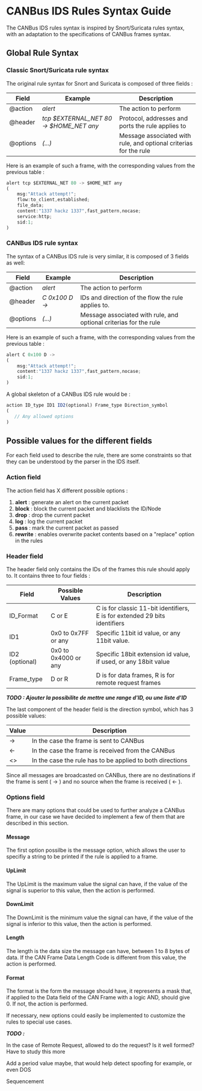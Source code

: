 # CANBus IDS Rules Syntax Guide

The CANBus IDS rules syntax is inspired by Snort/Suricata rules syntax, with an adaptation to the specifications of CANBus frames syntax.

## Global Rule Syntax

### Classic Snort/Suricata rule syntax

The original rule syntax for Snort and Suricata is composed of three fields :

| Field | Example | Description |
| --- | ----------- | --------- |
| @action  | *alert* | The action to perform |
| @header  | *tcp $EXTERNAL_NET 80 -> $HOME_NET any* | Protocol, addresses and ports the rule applies to |
| @options | *(...)* | Message associated with rule, and optional criterias for the rule |

Here is an example of such a frame, with the corresponding values from the previous table :

```javascript
alert tcp $EXTERNAL_NET 80 -> $HOME_NET any
(
    msg:"Attack attempt!";
    flow:to_client,established;
    file_data;
    content:"1337 hackz 1337",fast_pattern,nocase;
    service:http;
    sid:1;
)
```

### CANBus IDS rule syntax

The syntax of a CANBus IDS rule is very similar, it is composed of 3 fields as well:

| Field | Example | Description |
| --- | ----------- | --------- |
| @action  | *alert* | The action to perform |
| @header  | *C 0x100 D ->* | IDs and direction of the flow the rule applies to. |
| @options | *(...)* | Message associated with rule, and optional criterias for the rule |

Here is an example of such a frame, with the corresponding values from the previous table :

```javascript
alert C 0x100 D ->
(
    msg:"Attack attempt!";
    content:"1337 hackz 1337",fast_pattern,nocase;
    sid:1;
)
```

A global skeleton of a CANBus IDS rule would be :
 ```javascript
 action ID_type ID1 ID2(optional) Frame_type Direction_symbol
 (
    // Any allowed options
 )
 ```

## Possible values for the different fields

For each field used to describe the rule, there are some constraints so that they can be understood by the parser in the IDS itself.

### Action field

The action field has X different possible options :
<ol>
    <li> <strong>alert</strong> : generate an alert on the current packet </li>
    <li> <strong>block</strong> : block the current packet and blacklists the ID/Node </li>
    <li> <strong>drop</strong> : drop the current packet </li>
    <li> <strong>log</strong> : log the current packet </li>
    <li> <strong>pass</strong> : mark the current packet as passed </li>
    <li> <strong>rewrite</strong> : enables overwrite packet contents based on a "replace" option in the rules </li>
</ol>

### Header field

The header field only contains the IDs of the frames this rule should apply to. It contains three to four fields :

| Field | Possible Values | Description |
| ----- | ------- | ----------- |
| ID_Format | C or E | C is for classic 11-bit identifiers, E is for extended 29 bits identifiers |
| ID1 | 0x0 to 0x7FF or any | Specific 11bit id value, or any 11bit value. |
| ID2 (optional) | 0x0 to 0x4000 or any | Specific 18bit extension id value, if used, or any 18bit value |
| Frame_type | D or R | D is for data frames, R is for remote request frames |

<strong><em>TODO : Ajouter la possibilite de mettre une range d'ID, ou une liste d'ID</strong></em>

The last component of the header field is the direction symbol, which has 3 possible values:

| Value | Description |
| ----- | ----------- |
| -> | In the case the frame is sent to CANBus |
| <- | In the case the frame is received from the CANBus |
| <> | In the case the rule has to be applied to both directions | 

Since all messages are broadcasted on CANBus, there are no destinations if the frame is sent ( -> ) and no source when the frame is received ( <- ).

### Options field

There are many options that could be used to further analyze a CANBus frame, in our case we have decided to implement a few of them that are described in this section.

#### Message
The first option possilbe is the message option, which allows the user to specifiy a string to be printed if the rule is applied to a frame.

#### UpLimit
The UpLimit is the maximum value the signal can have, if the value of the signal is superior to this value, then the action is performed.

#### DownLimit
The DownLimit is the minimum value the signal can have, if the value of the signal is inferior to this value, then the action is performed.

#### Length
The length is the data size the message can have, between 1 to 8 bytes of data. If the CAN Frame Data Length Code is different from this value, the action is performed.

#### Format
The format is the form the message should have, it represents a mask that, if applied to the Data field of the CAN Frame with a logic AND, should give 0. If not, the action is performed.

If necessary, new options could easily be implemented to customize the rules to special use cases.

<strong><em>TODO :</strong></em>

In the case of Remote Request, allowed to do the request? Is it well formed? Have to study this more

Add a period value maybe, that would help detect spoofing for example, or even DOS

Sequencement